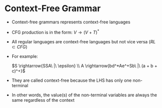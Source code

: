 # Context-Free Grammar

- Context-free grammars represents context-free languages

- CFG production is in the form: $V \rightarrow (V + T)^*$

- All regular languages are context-free languages but not vice versa ($RL \subset CFG$)

- For example:

    $S \rightarrow{SSA\ |\ \epsilon} \\ A \rightarrow{bd^*Ae^+Sb\ |\ (a + b + c)^+}$

- They are called context-free because the LHS has only one non-terminal

- In other words, the value(s) of the non-terminal variables are always the same
regardless of the context
